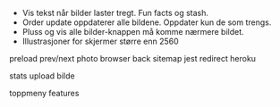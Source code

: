 - Vis tekst når bilder laster tregt. Fun facts og stash.
- Order update oppdaterer alle bildene. Oppdater kun de som trengs.
- Pluss og vis alle bilder-knappen må komme nærmere bildet.
- Illustrasjoner for skjermer større enn 2560

preload prev/next photo
browser back
sitemap
jest
redirect heroku

stats
upload bilde

toppmeny
features
